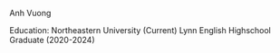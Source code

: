 Anh Vuong

Education:
Northeastern University (Current)
Lynn English Highschool Graduate (2020-2024)
